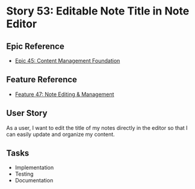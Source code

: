 # Story 53: Editable Note Title in Note Editor

## Epic Reference
- [Epic 45: Content Management Foundation](../../1-epics/2-to-refine/45-epic-content_management_foundation.md)

## Feature Reference
- [Feature 47: Note Editing & Management](../../2-features/2-to-refine/47-feature-note_editing_and_management.md)

## User Story
As a user, I want to edit the title of my notes directly in the editor so that I can easily update and organize my content.

## Tasks
- Implementation
- Testing
- Documentation 